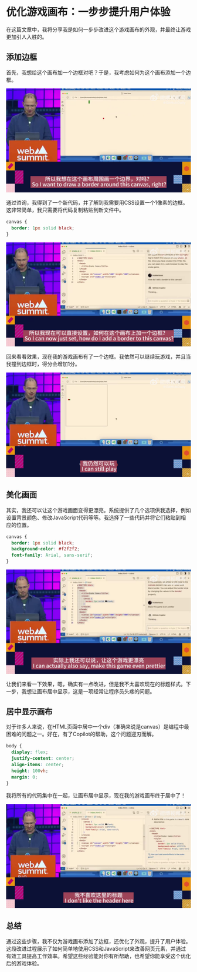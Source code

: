 # 优化游戏画布：一步步提升用户体验

在这篇文章中，我将分享我是如何一步步改进这个游戏画布的外观，并最终让游戏更加引人入胜的。

## 添加边框

首先，我想给这个画布加一个边框对吧？于是，我考虑如何为这个画布添加一个边框。

![Adding border](frame_1.png)

通过咨询，我得到了一个新代码，并了解到我需要用CSS设置一个1像素的边框。这非常简单，我只需要将代码复制粘贴到新文件中。

```css
canvas {
  border: 1px solid black;
}
```

![Consultation](frame_10.png)

回来看看效果，现在我的游戏画布有了一个边框。我依然可以继续玩游戏，并且当我撞到边框时，得分会增加1分。

![Canvas with border](frame_25.png)

## 美化画面

其实，我还可以让这个游戏画面变得更漂亮。系统提供了几个选项供我选择，例如设置背景颜色、修改JavaScript代码等等。我选择了一些代码并将它们粘贴到相应的位置。

```css
canvas {
  border: 1px solid black;
  background-color: #f2f2f2;
  font-family: Arial, sans-serif;
}
```

![Beautifying canvas](frame_35.png)

让我们来看一下效果，嗯，确实有一点改进，但是我不太喜欢现在的标题样式。下一步，我想让画布居中显示，这是一项经常让程序员头疼的问题。

## 居中显示画布

对于许多人来说，在HTML页面中居中一个div（准确来说是canvas）是编程中最困难的问题之一。好在，有了Copilot的帮助，这个问题迎刃而解。

```css
body {
  display: flex;
  justify-content: center;
  align-items: center;
  height: 100vh;
  margin: 0;
}
```

我将所有的代码集中在一起，让画布居中显示，现在我的游戏画布终于居中了！

![Centered canvas](frame_55.png)

## 总结

通过这些步骤，我不仅为游戏画布添加了边框，还优化了外观，提升了用户体验。这段改进过程展示了如何简单地使用CSS和JavaScript来改善网页元素，并通过有效工具提高工作效率。希望这些经验能对你有所帮助，也希望你能享受这个优化后的游戏体验。
